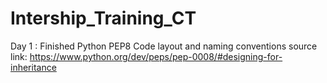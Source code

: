 # Intership_Training_CT

Day 1 : Finished Python PEP8 Code layout and naming conventions
source link: https://www.python.org/dev/peps/pep-0008/#designing-for-inheritance
